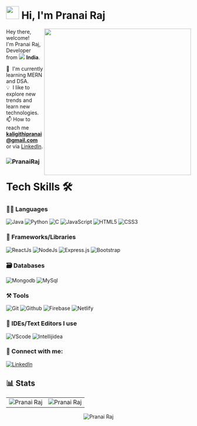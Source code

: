 # <img src="https://user-images.githubusercontent.com/75829770/172219978-9b6b24bb-7ae5-4517-bff2-06bc3c82dd10.gif" width="35" />&nbsp;<b>Hi, I'm Pranai Raj</b>


<img align="right" src="https://user-images.githubusercontent.com/75829770/161398595-106efcc0-5b22-4eab-811c-9dfa76393073.gif" width="400"/>
<p align="left">
  <p>Hey there, welcome!</br>
  I'm Pranai Raj, Developer from <img src="https://flagcdn.com/16x12/in.png"/> <b>India</b>.</p>

  🌱 &nbsp;I'm currently learning MERN and DSA.\
  💡 &nbsp;I like to explore new trends and learn new technologies.\
  📫 How to reach me **kaligithipranai@gmail.com** or via [LinkedIn](https://www.linkedin.com/in/pranai-raj/).
  
  
<h3><p align=""> <img src="https://komarev.com/ghpvc/?username=Pranai2518&label=Profile%20views&color=blue&style=flat" alt="PranaiRaj" /> </p></h3>
  
 <h1>Tech Skills 🛠</h1>
 
 ### 🧑‍💻 Languages

<p> 
<img alt="Java" src="https://img.shields.io/badge/java-%23ED8B00.svg?&style=for-the-badge&logo=java&logoColor=white" />
<img alt="Python" src="https://img.shields.io/badge/python-%2314354C.svg?style=for-the-badge&logo=python&logoColor=white"/>
<img alt="C" src="https://img.shields.io/badge/c-%2300599C.svg?&style=for-the-badge&logo=c&logoColor=white" />
<img alt="JavaScript" src="https://img.shields.io/badge/javascript-%23323330.svg?&style=for-the-badge&logo=javascript&logoColor=%23F7DF1E" />
<img alt="HTML5" src="https://img.shields.io/badge/html5-%23E34F26.svg?&style=for-the-badge&logo=html5&logoColor=white" />
<img alt="CSS3" src="https://img.shields.io/badge/css3-%231572B6.svg?&style=for-the-badge&logo=css3&logoColor=white" />
</p>

### 🧩 Frameworks/Libraries
    
<p>
<img alt="ReactJs" src="https://img.shields.io/badge/React-20232A?style=for-the-badge&logo=react&logoColor=61DAFB" />
<img alt="NodeJs" src="https://img.shields.io/badge/Node.js-339933?style=for-the-badge&logo=nodedotjs&logoColor=white" />
<img alt="Express.js" src="https://img.shields.io/badge/Express.js-000000?style=for-the-badge&logo=express&logoColor=white" />
<img alt="Bootstrap" src="https://img.shields.io/badge/Bootstrap-563D7C?style=for-the-badge&logo=bootstrap&logoColor=white" />
</P>
  
### 🗃️ Databases

<p>
<img alt="Mongodb" src="https://img.shields.io/badge/MongoDB-4EA94B?style=for-the-badge&logo=mongodb&logoColor=white" />
<img alt="MySql" src="https://img.shields.io/badge/MySQL-005C84?style=for-the-badge&logo=mysql&logoColor=white" />

### ⚒️ Tools

<p>
<img alt="Git" src="https://img.shields.io/badge/GIT-E44C30?style=for-the-badge&logo=git&logoColor=white" />
<img alt="Github" src="https://img.shields.io/badge/GitHub-100000?style=for-the-badge&logo=github&logoColor=white" />
<img alt="Firebase" src="https://img.shields.io/badge/firebase-ffca28?style=for-the-badge&logo=firebase&logoColor=black" />
<img alt="Netlify" src="https://img.shields.io/badge/Netlify-00C7B7?style=for-the-badge&logo=netlify&logoColor=white" />
</p>

### 🧠 IDEs/Text Editors I use

<p>
<img alt="VScode" src="https://img.shields.io/badge/Visual_Studio_Code-0078D4?style=for-the-badge&logo=visual%20studio%20code&logoColor=white" />
<img alt="Intellijidea" src="https://img.shields.io/badge/IntelliJIDEA-000000.svg?style=for-the-badge&logo=intellij-idea&logoColor=white" />
</p>

### 🤝 Connect with me:
[![LinkedIn](https://img.shields.io/badge/LinkedIn-0077B5?style=for-the-badge&logo=linkedin&logoColor=white)](https://www.linkedin.com/in/pranai-raj/)

## 📊 Stats

<table>
  <tr>   
    <td><img src="https://github-readme-stats.vercel.app/api?username=Pranai2518&count_private=true&show_icons=true&theme=tokyonight" alt="Pranai Raj" /></td>
    <td><img align="center" src="https://github-readme-streak-stats.herokuapp.com/?user=Pranai2518&count_private=true&theme=tokyonight" alt="Pranai Raj"></td>
  </tr>
</table>

<div align="center">
<p><img src="https://github-readme-stats.vercel.app/api/top-langs?username=Pranai2518&count_private=true&show_icons=true&locale=en&layout=compact&title_color=blue&icon_color=2234AE&text_color=000000&bg_color=0,000000,blue" alt="Pranai Raj" /></p>
<!---
<p><img align="center" src="https://activity-graph.herokuapp.com/graph?username=Pranai2518&count_private=true&amp;theme=react-dark&amp;hide_border=true&amp;area=true" alt="Pranai Raj" /></p>
--->  
  </div>

